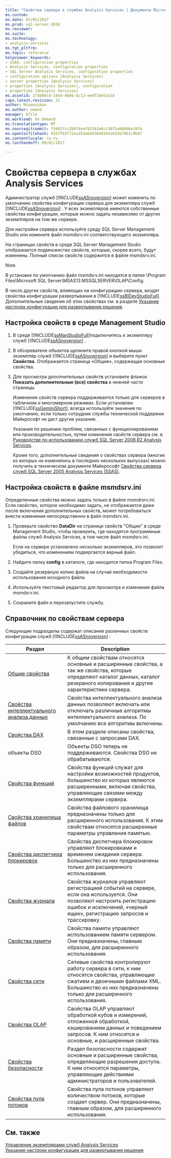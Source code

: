 ```yaml
---
title: "Свойства сервера в службах Analysis Services | Документы Microsoft"
ms.custom: 
ms.date: 03/01/2017
ms.prod: sql-server-2016
ms.reviewer: 
ms.suite: 
ms.technology:
- analysis-services
ms.tgt_pltfrm: 
ms.topic: reference
helpviewer_keywords:
- SSAS, configuration properties
- Analysis Services, configuration properties
- SQL Server Analysis Services, configuration properties
- configuration options [Analysis Services]
- server properties [Analysis Services]
- properties [Analysis Services], configuration
- properties [Analysis Services]
ms.assetid: 274b89cd-14ed-4666-bc13-eedf1de51e18
caps.latest.revision: 21
author: Minewiskan
ms.author: owend
manager: kfile
ms.workload: On Demand
ms.translationtype: MT
ms.sourcegitcommit: f3481fcc2bb74eaf93182e6cc58f5a06666e10f4
ms.openlocfilehash: 4157f63f72acd5da6dd369034d1633e7461c9b87
ms.contentlocale: ru-ru
ms.lasthandoff: 09/01/2017

---
```

# <a name="server-properties-in-analysis-services"></a>Свойства сервера в службах Analysis Services
  Администратор служб [!INCLUDE[ssASnoversion](../../includes/ssasnoversion-md.md)] может изменить по умолчанию свойства конфигурации сервера для экземпляра служб [!INCLUDE[ssASnoversion](../../includes/ssasnoversion-md.md)] . У всех экземпляров имеются собственные свойства конфигурации, которые можно задать независимо от других экземпляров на том же сервере.  
  
 Для настройки сервера используйте среду SQL Server Management Studio или измените файл msmdsrv.ini соответствующего экземпляра.  
 
На страницах свойств в среде SQL Server Management Studio отображается подмножество свойств, которые, скорее всего, будут изменены. Полный список свойств содержится в файле msmdsrv.ini.   
  
> [!NOTE]  
>  В установке по умолчанию файл msmdsrv.ini находится в папке \Program Files\Microsoft SQL Server\MSAS13.MSSQLSERVER\OLAP\Config.
> 
> В число других свойств, влияющих на конфигурацию сервера, входят свойства конфигурации развертывания в [!INCLUDE[ssBIDevStudioFull](../../includes/ssbidevstudiofull-md.md)]. Дополнительные сведения об этих свойствах см. в разделе [Указание настроек конфигурации для развертывания решения](../../analysis-services/multidimensional-models/deployment-script-files-solution-deployment-config-settings.md).
 
##  <a name="bkmk_config"></a> Настройка свойств в среде Management Studio 
  
1.  В среде [!INCLUDE[ssManStudioFull](../../includes/ssmanstudiofull-md.md)]подключитесь к экземпляру служб [!INCLUDE[ssASnoversion](../../includes/ssasnoversion-md.md)] .  
  
2. В обозревателе объектов щелкните правой кнопкой мыши экземпляр служб [!INCLUDE[ssASnoversion](../../includes/ssasnoversion-md.md)] и выберите пункт **Свойства**. Отображается страница «Общие», содержащая основные свойства.  

3.  Для просмотра дополнительных свойств установите флажок **Показать дополнительные (все) свойства** в нижней части страницы.  
  
     Изменение свойств сервера поддерживается только для серверов в табличном и многомерном режимах. Если установлен [!INCLUDE[ssGeminiShort](../../includes/ssgeminishort-md.md)], всегда используйте значения по умолчанию, если только сотрудник службы технической поддержки Майкрософт не даст другие указания.  
  
     Указания по решению проблем, связанных с функционированием или производительностью, путем изменения свойств сервера см. в [Руководстве по использованию служб SQL Server 2008 R2 Analysis Services](http://go.microsoft.com/fwlink/?LinkID=225539).  
  
     Кроме того, дополнительные сведения о свойствах сервера (многие из которых не изменялись в последних нескольких выпусках) можно получить в техническом документе Майкрософт [Свойства сервера служб SQL Server 2005 Analysis Services (SSAS)](http://go.microsoft.com/fwlink/?LinkID=199102).    
  
##  <a name="bkmk_msmdsrvini"></a> Настройка свойств в файле msmdsrv.ini
  Определенные свойства можно задать только в файле msmdrsrv.ini. Если свойство, которое необходимо задать, не отображается даже после включения дополнительных свойств, может потребоваться внести изменения непосредственно в файл msmdsrv.ini.
  
1.  Проверьте свойство **DataDir** на странице свойств "Общие" в среде Management Studio, чтобы проверить, где находятся программные файлы служб Analysis Services, в том числе файл msmdsrv.ini.

     Если на сервере установлено несколько экземпляров, это позволит убедиться, что изменениям подвергается верный файл.  
  
2.  Найдите папку **config** в каталоге, где находится папка Program Files.

3. Создайте резервную копию файла на случай необходимости использования исходного файла.  
  
4.  Используйте текстовый редактор для просмотра и изменения файла msmdsrv.ini.  
  
5.  Сохраните файл и перезапустите службу.  
  
##  <a name="bkmk_ref"></a> Справочник по свойствам сервера  
  
 Следующие подразделы содержат описание различных свойств конфигурации служб [!INCLUDE[ssASnoversion](../../includes/ssasnoversion-md.md)] :  
  
|Раздел|Description|  
|-----------|-----------------|  
|[Общие свойства](../../analysis-services/server-properties/general-properties.md)|К общим свойствам относятся основные и расширенные свойства, а так же свойства, которые определяют каталог данных, каталог резервного копирования и другие характеристики сервера.|  
|[Свойства интеллектуального анализа данных](../../analysis-services/server-properties/data-mining-properties.md)|Свойства интеллектуального анализа данных позволяют включать или отключать различные алгоритмы интеллектуального анализа. По умолчанию все алгоритмы включены.| 
|[Свойства DAX](../../analysis-services/server-properties/dax-properties.md)|В этом разделе описаны свойства, связанные с запросами DAX.|
|объекты DSO|Объекты DSO теперь не поддерживаются. Свойства DSO не обрабатываются.|  
|[Свойства функций](../../analysis-services/server-properties/feature-properties.md)|Свойства функций служат для настройки возможностей продуктов, большинство из которых являются расширенными, включая свойства, управляющие связями между экземплярами сервера.|  
|[Свойства хранилища файлов](../../analysis-services/server-properties/filestore-properties.md)|Свойства файлового хранилища предназначены только для расширенного использования. К этим свойствам относятся расширенные параметры управления памятью.|  
|[Свойства диспетчера блокировок](../../analysis-services/server-properties/lock-manager-properties.md)|Свойства диспетчера блокировок управляют блокировками и временем ожидания сервера. Большинство из них предназначены только для расширенного использования.|  
|[Свойства журнала](../../analysis-services/server-properties/log-properties.md)|Свойства журналов управляют регистрацией событий на сервере, если она используется. Они позволяют настроить регистрацию ошибок и исключений, «черный ящик», регистрацию запросов и трассировку.|  
|[Свойства памяти](../../analysis-services/server-properties/memory-properties.md)|Свойства памяти управляют использованием памяти сервером. Они предназначены, главным образом, для расширенного использования.|  
|[Свойства сети](../../analysis-services/server-properties/network-properties.md)|Сетевые свойства контролируют работу сервера в сети, к ним относятся свойства, управляющие сжатием и двоичными файлами XML. Большинство из них предназначены только для расширенного использования.|  
|[Свойства OLAP](../../analysis-services/server-properties/olap-properties.md)|Свойства OLAP управляют обработкой кубов и измерений, отложенной обработкой, кэшированием данных и поведением запросов. К ним относятся и основные, и расширенные свойства.|  
|[Свойства безопасности](../../analysis-services/server-properties/security-properties.md)|Раздел безопасности содержит основные и расширенные свойства, определяющие разрешения доступа. К ним относятся параметры, управляющие действиями администраторов и пользователей.|  
|[Свойства пула потоков](../../analysis-services/server-properties/thread-pool-properties.md)|Свойства пула потоков управляют количеством потоков, которые создает сервер. Они предназначены, главным образом, для расширенного использования.|  
  
## <a name="see-also"></a>См. также  
 [Управление экземплярами служб Analysis Services](../../analysis-services/instances/analysis-services-instance-management.md)   
 [Указание настроек конфигурации для развертывания решения](../../analysis-services/multidimensional-models/deployment-script-files-solution-deployment-config-settings.md)  
  
  

